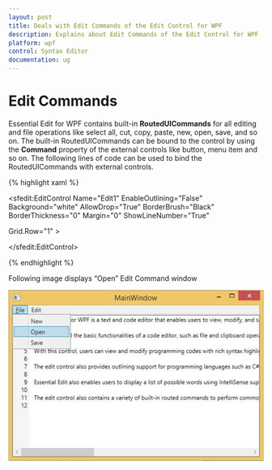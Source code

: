 ```yaml
---
layout: post
title: Deals with Edit Commands of the Edit Control for WPF
description: Explains about Edit Commands of the Edit Control for WPF
platform: wpf
control: Syntax Editor
documentation: ug
---
```


# Edit Commands

Essential Edit for WPF contains built-in **RoutedUICommands** for all editing and file operations like select all, cut, copy, paste, new, open, save, and so on. The built-in RoutedUICommands can be bound to the control by using the **Command** property of the external controls like button, menu item and so on. The following lines of code can be used to bind the RoutedUICommands with external controls.

{% highlight xaml %}
<Menu BorderBrush="LightGray" BorderThickness="0,0,1,2" Grid.ColumnSpan="1">

<MenuItem Header="_File" Background="Transparent" Width="{Binding}" >

<MenuItem Command="{x:Static sfedit:EditCommands.New}" CommandTarget="{Binding ElementName=Edit1}"/>

<MenuItem Command="{x:Static sfedit:EditCommands.Open}" CommandTarget="{Binding ElementName=Edit1}"/>

<MenuItem Command="{x:Static sfedit:EditCommands.Save}" CommandTarget="{Binding ElementName=Edit1}"/>

</MenuItem>

</Menu>

<Border BorderThickness="1" BorderBrush="Gray"  Grid.Row="1" Grid.ColumnSpan="2">

<sfedit:EditControl Name="Edit1" EnableOutlining="False" Background="white" AllowDrop="True" BorderBrush="Black" BorderThickness="0" Margin="0" ShowLineNumber="True"



Grid.Row="1" >

</sfedit:EditControl>

</Border>



{% endhighlight %}


Following image displays “Open” Edit Command window 

![](Edit-Commands_images/Edit-Commands_img1.jpeg)


